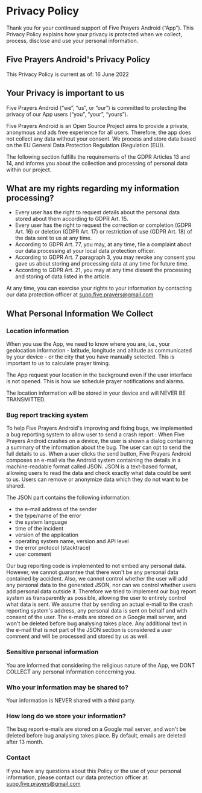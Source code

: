 # Privacy Policy

Thank you for your continued support of Five Prayers Android (“App”). This Privacy Policy explains how your privacy is protected when we collect, process, disclose and use your personal information.

## Five Prayers Android's Privacy Policy

This Privacy Policy is current as of: 16 June 2022

## Your Privacy is important to us

Five Prayers Android (“we”, “us”, or “our”) is committed to protecting the privacy of our App users (“you”, “your”, “yours”).

Five Prayers Android is an Open Source Project aims to provide a private, anonymous and ads free experience for all users. Therefore, the app does not collect any data without your consent. We process and store data based on the EU General Data Protection Regulation (Regulation (EU)).

The following section fulfills the requirements of the GDPR Articles 13 and 14, and informs you about the collection and processing of personal data within our project.

## What are my rights regarding my information processing?

- Every user has the right to request details about the personal data stored about them according to GDPR Art. 15.
- Every user has the right to request the correction or completion (GDPR Art. 16) or deletion (GDPR Art. 17) or restriction of use (GDPR Art. 18) of the data sent to us at any time.
- According to GDPR Art. 77, you may, at any time, file a complaint about our data processing at your local data protection officer.
- According to GDPR Art. 7 paragraph 3, you may revoke any consent you gave us about storing and processing data at any time for future time.
- According to GDPR Art. 21, you may at any time dissent the processing and storing of data listed in the article.

At any time, you can exercise your rights to your information by contacting our data protection officer at <A HREF="mailto:supp.five.prayers@gmail.com">supp.five.prayers@gmail.com</A> 

## What Personal Information We Collect

### Location information

When you use the App, we need to know where you are, i.e., your geolocation information - latitude, longitude and altitude as communicated by your device - or the city that you have manually selected. This is important to us to calculate prayer timing.

The App request your location in the background even if the user interface is not opened. This is how we schedule prayer notifications and alarms.

The location information will be stored in your device and will NEVER BE TRANSMITTED.

### Bug report tracking system

To help Five Prayers Android's improving and fixing bugs, we implemented a bug reporting system to allow user to send a crash report : When Five Prayers Android crashes on a device, the user is shown a dialog containing a summary of the information about the bug. The user can opt to send the full details to us. When a user clicks the send button, Five Prayers Android composes an e-mail via the Android system containing the details in a machine-readable format called JSON. JSON is a text-based format, allowing users to read the data and check exactly what data could be sent to us. Users can remove or anonymize data which they do not want to be shared.

The JSON part contains the following information:

- the e-mail address of the sender
- the type/name of the error
- the system language
- time of the incident
- version of the application
- operating system name, version and API level
- the error protocol (stacktrace)
- user comment

Our bug reporting code is implemented to not embed any personal data. However, we cannot guarantee that there won't be any personal data contained by accident. Also, we cannot control whether the user will add any personal data to the generated JSON, nor can we control whether users add personal data outside it. Therefore we tried to implement our bug report system as transparently as possible, allowing the user to entirely control what data is sent. We assume that by sending an actual e-mail to the crash reporting system's address, any personal data is sent on behalf and with consent of the user. The e-mails are stored on a Google mail server, and won't be deleted before bug analysing takes place. Any additional text in the e-mail that is not part of the JSON section is considered a user comment and will be processed and stored by us as well.

### Sensitive personal information

You are informed that considering the religious nature of the App, we DONT COLLECT any personal information concerning you.

### Who your information may be shared to?

Your information is NEVER shared with a third party.

### How long do we store your information? 

The bug report e-mails are stored on a Google mail server, and won't be deleted before bug analysing takes place. By default, emails are deleted after 13 month.

### Contact

If you have any questions about this Policy or the use of your personal information, please contact our data protection officer at: <A HREF="mailto:supp.five.prayers@gmail.com">supp.five.prayers@gmail.com</A> 
